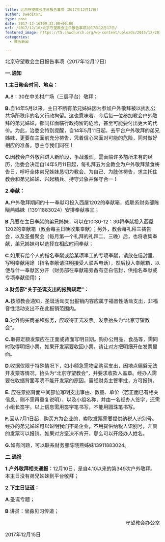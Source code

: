 ```yaml
---
title: 北京守望教会主日报告事项（2017年12月17日）
author: sweditor3
type: post
date: 2017-12-16T09:32:08+00:00
url: /2017/12/16/北京守望教会主日报告事项2017年12月17日/
featured_image: https://t5.shwchurch.org/wp-content/uploads/2015/12/20151220jpg-400x288.jpg
categories:
  - 教会新闻

---
```

<span style="font-size: 12pt;">北京守望教会主日报告事项（2017年12月17日）</span>

<!--more-->

<span style="font-size: 12pt;"><strong>一.通知</strong></span>

<span style="font-size: 12pt;"><strong>1.主日聚会时间、地点：</strong></span>

<span style="font-size: 12pt;"><strong>A.</strong>8：30在中关村广场（三层平台）敬拜；</span>

<span style="font-size: 12pt;"><strong>B.</strong>自14年5月以来，主日不断有弟兄姊妹因为参加户外敬拜被以扰乱公共场所秩序的名义行政拘留。这也意味着，今后每一位参加教会户外敬拜的弟兄姊妹，都同样面临行政拘留的危险，甚至可能要付出更大的代价。为此，治委会特别提醒，自14年5月11日起，去平台户外敬拜的弟兄姊妹，更要在主面前充分祷告，凭着信心来面对可能的危险，同时做好相应的准备。愿主与我们同在！</span>

<span style="font-size: 12pt;"><strong>C</strong>.因教会户外敬拜进入新阶段，争战激烈，需面临许多前所未有的经历，治委会决定自14年5月11日起，每礼拜五为全教会为户外敬拜禁食祷告日，呼吁全体弟兄姊妹恳切为教会、为自己、为肢体祷告，求主托住教会和弟兄姊妹、兴起精兵、持守异象并保守合一！</span>

<span style="font-size: 12pt;"><strong>2.奉献：</strong></span>

<span style="font-size: 12pt;"><strong>A.</strong>户外敬拜期间的十一奉献可投入西屋1202的奉献箱，或联系财务部陈晓燕姊妹（13911883024）安排奉献事宜；</span>

<span style="font-size: 12pt;"><strong>B</strong>.凡要在主日奉献的弟兄姊妹，可以在10:30-12：30将奉献投入西屋1202的奉献箱（教会每主日晚收集奉献）；另外，教会每礼拜三祷告会，以及圣餐聚会（每月第一个礼拜的礼拜二、三晚）后，也将收集奉献，弟兄姊妹可以选择在相应时间奉献；</span>

<span style="font-size: 12pt;"><strong>C</strong>.如果有给个人的指名奉献或给某项事工的专项奉献，请放在信封里，写明奉献用途（指名奉献请注明接受人联系电话），然后投入奉献箱，以便与什一奉献区分开（财务部在奉献箱旁备有空白信封，供指名奉献或专项奉献使用）；</span>

<span style="font-size: 12pt;"><strong>3.财务部“关于圣诞支出的报销规定”：</strong></span>

<span style="font-size: 12pt;"><strong>A.</strong>按照教会通知，圣诞活动支出报销内容应属于福音性活动支出，非福音性活动支出不在此报销范围内。</span>

<span style="font-size: 12pt;"><strong>B.</strong>对外购买商品和服务，应取得正式发票。发票抬头为“北京守望教会”。</span>

<span style="font-size: 12pt;"><strong>C.</strong>取得定额发票应在正面或背面写明日期。购办公用品、食品等，需同时取得明细小票，如果开发票要收回小票，请让对方把明细开在发票里面。</span>

<span style="font-size: 12pt;"><strong>D</strong>.收据仅限于特殊情况下，如小额急需物品购买支出，因地点偏僻无法开发票等情况，抬头为“北京守望教会”，并要求收款人盖章。经办人需要在收据背面写明不能开发票的原因，需经财务主管审批，方可报销。</span>

<span style="font-size: 12pt;"><strong>E.</strong> 应在票据背面中间部位写明支出事由、数量、单价（若正面已有相关信息，则不需再重复说明），以及小组名称，并由一名经办人签字，还需小组长签字。以上信息需用签字笔书写，不能用圆珠笔书写。</span>

<span style="font-size: 12pt;"><strong>F.</strong>因从7月1日起，购买方为企业的，索取发票需要提供纳税人识别号。经办的弟兄姊妹可以说明我们不是企业，不用提供纳税人识别号，开具的发票可以报销。如果对方坚决不肯开，那么可以开经办人姓名。</span>

<span style="font-size: 12pt;"><strong>G.</strong>如有问题，可以联系财务部陈晓燕姊妹13911883024。</span>

<span style="font-size: 12pt;"><strong>二.通报</strong></span>

<span style="font-size: 12pt;"><strong>1.户外敬拜相关通报：</strong>12月10日，是自4.10以来的第349次户外敬拜。本主日没有弟兄姊妹到平台敬拜；</span>

<span style="font-size: 12pt;"><strong>2.下主日证道：</strong></span>

<span style="font-size: 12pt;"><strong>A</strong>.圣诞专题；</span>

<span style="font-size: 12pt;"><strong>B</strong>.讲员：曾淼见习传道；</span>

<p style="text-align: right;">
  <p style="text-align: right;">
    <span style="font-size: 12pt;">守望教会办公室</span>
  </p>
  
  <p>
    <span style="font-size: 12pt;">2017年12月15日</span>
  </p>